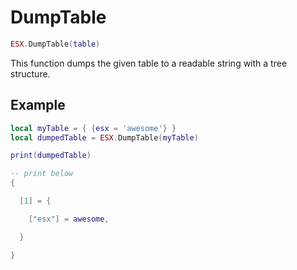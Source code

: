 # DumpTable

```lua
ESX.DumpTable(table)
```

This function dumps the given table to a readable string with a tree structure.

## Example

```lua
local myTable = { {esx = 'awesome'} }
local dumpedTable = ESX.DumpTable(myTable)

print(dumpedTable)

-- print below
{

  [1] = {

    ["esx"] = awesome,

  }

}
```
